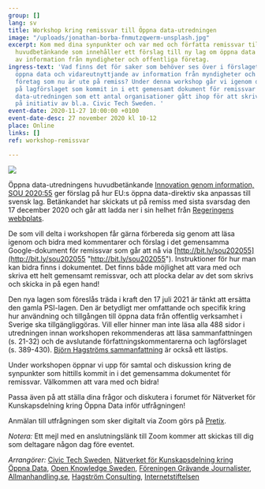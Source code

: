 ```yaml
---
group: []
lang: sv
title: Workshop kring remissvar till Öppna data-utredningen
image: "/uploads/jonathan-borba-fnmutzqwerm-unsplash.jpg"
excerpt: Kom med dina synpunkter och var med och författa remissvar till Öppna data-utredningens
  huvudbetänkande som innehåller ett förslag till ny lag om öppna data och vidareutnyttjande
  av information från myndigheter och offentliga företag.
ingress-text: 'Vad finns det för saker som behöver ses över i förslaget till lag om
  öppna data och vidareutnyttjande av information från myndigheter och offentliga
  företag som nu är ute på remiss? Under denna workshop går vi igenom de olika synpunkter
  på lagförslaget som kommit in i ett gemensamt dokument för remissvar till Öppna
  data-utredningen som ett antal organisationer gått ihop för att skriva tillsammans
  på initiativ av bl.a. Civic Tech Sweden. '
event-date: 2020-11-27 10:00:00 +0100
event-date-desc: 27 november 2020 kl 10-12
place: Online
links: []
ref: workshop-remissvar

---
```

![](/uploads/jonathan-borba-fnmutzqwerm-unsplash.jpg)

Öppna data-utredningens huvudbetänkande [Innovation genom information, SOU 2020:55](https://www.regeringen.se/rattsliga-dokument/statens-offentliga-utredningar/2020/09/sou-202055/) ger förslag på hur EU:s öppna data-direktiv ska anpassas till svensk lag. Betänkandet har skickats ut på remiss med sista svarsdag den 17 december 2020 och går att ladda ner i sin helhet från [Regeringens webbplats](https://www.regeringen.se/4a63bd/contentassets/9b6505e3b3964b4a9a7de4557c08e78d/sou-2020_55_webb.pdf).

De som vill delta i workshopen får gärna förbereda sig genom att läsa igenom och bidra med kommentarer och förslag i det gemensamma Google-dokument för remissvar som går att nå via [http://bit.ly/sou202055](http://bit.ly/sou202055 "http://bit.ly/sou202055"). Instruktioner för hur man kan bidra finns i dokumentet. Det finns både möjlighet att vara med och skriva ett helt gemensamt remissvar, och att plocka delar av det som skrivs och skicka in på egen hand!

Den nya lagen som föreslås träda i kraft den 17 juli 2021 är tänkt att ersätta den gamla PSI-lagen. Den är betydligt mer omfattande och specifik kring hur användning och tillgången till öppna data från offentlig verksamhet i Sverige ska tillgängliggöras. Vill eller hinner man inte läsa alla 488 sidor i utredningen innan workshopen rekommenderas att läsa sammanfattningen (s. 21-32) och de avslutande författningskommentarerna och lagförslaget (s. 389-430). [Björn Hagströms sammanfattning](http://www.hagstrom.nu/oppna-data/oppenhet-som-standard-foreslas-bli-normen/) är också ett lästips.

Under workshopen öppnar vi upp för samtal och diskussion kring de synpunkter som hittills kommit in i det gemensamma dokumentet för remissvar. Välkommen att vara med och bidra!

Passa även på att ställa dina frågor och diskutera i forumet för Nätverket för Kunskapsdelning kring Öppna Data inför utfrågningen!

Anmälan till utfrågningen som sker digitalt via Zoom görs på [Pretix](https://pretix.eu/civictechse/remissvar/).

_Notera:_ Ett mejl med en anslutningslänk till Zoom kommer att skickas till dig som deltagare någon dag före eventet.

_Arrangörer:_ [Civic Tech Sweden](https://civictech.se/), [Nätverket för Kunskapsdelning kring Öppna Data](https://gitlab.com/open-data-knowledge-sharing/wiki/-/wikis/home), [Open Knowledge Sweden](https://okfn.org/network/sweden/), [Föreningen Grävande Journalister](http://www.fgj.se/), [Allmanhandling.se](https://www.allmanhandling.se/), [Hagström Consulting](http://www.hagstrom.nu/), [Internetstiftelsen](https://internetstiftelsen.se/)